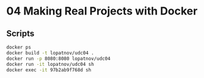 # 04 Making Real Projects with Docker

## Scripts

```bash
docker ps
docker build -t lopatnov/udc04 .
docker run -p 8080:8080 lopatnov/udc04
docker run -it lopatnov/udc04 sh
docker exec -it 97b2ab9f768d sh
```
